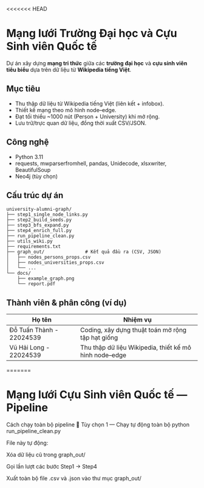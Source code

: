 <<<<<<< HEAD
# Mạng lưới Trường Đại học và Cựu Sinh viên Quốc tế

Dự án xây dựng **mạng tri thức** giữa các **trường đại học** và **cựu sinh viên tiêu biểu** dựa trên dữ liệu từ **Wikipedia tiếng Việt**.  


## Mục tiêu
- Thu thập dữ liệu từ Wikipedia tiếng Việt (liên kết + infobox).
- Thiết kế mạng theo mô hình node–edge.
- Đạt tối thiểu ~1000 nút (Person + University) khi mở rộng.
- Lưu trữ/trực quan dữ liệu, đồng thời xuất CSV/JSON.

## Công nghệ
- Python 3.11
- requests, mwparserfromhell, pandas, Unidecode, xlsxwriter, BeautifulSoup
- Neo4j (tùy chọn)
  
## Cấu trúc dự án
```
university-alumni-graph/
├── step1_single_node_links.py
├── step2_build_seeds.py
├── step3_bfs_expand.py
├── step4_enrich_full.py
├── run_pipeline_clean.py
├── utils_wiki.py
├── requirements.txt
├── graph_out/               # Kết quả đầu ra (CSV, JSON)
│   ├── nodes_persons_props.csv
│   ├── nodes_universities_props.csv
│   └── ...
└── docs/
    ├── example_graph.png
    └── report.pdf
```

## Thành viên & phân công (ví dụ)
| Họ tên | Nhiệm vụ |
|---|---|
| Đỗ Tuấn Thành - 22024539 | Coding, xây dựng thuật toán mở rộng tập hạt giống |
| Vũ Hải Long - 22024539 | Thu thập dữ liệu Wikipedia, thiết kế mô hình node–edge |

=======
# Mạng lưới Cựu Sinh viên Quốc tế — Pipeline

Cách chạy toàn bộ pipeline
🔹 Tùy chọn 1 — Chạy tự động toàn bộ
python run_pipeline_clean.py

File này tự động:

Xóa dữ liệu cũ trong graph_out/

Gọi lần lượt các bước Step1 → Step4

Xuất toàn bộ file .csv và .json vào thư mục graph_out/
